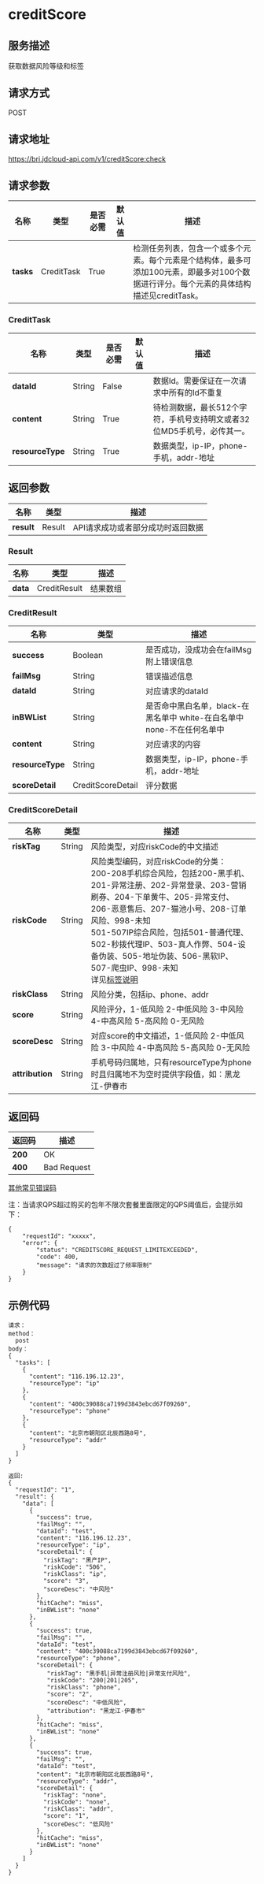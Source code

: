 #                                         creditScore

## 服务描述

获取数据风险等级和标签

## 请求方式

POST

## 请求地址

https://bri.jdcloud-api.com/v1/creditScore:check


## 请求参数

| 名称      | 类型       | 是否必需 | 默认值 | 描述                                                         |
| --------- | ---------- | -------- | ------ | ------------------------------------------------------------ |
| **tasks** | CreditTask | True     |        | 检测任务列表，包含一个或多个元素。每个元素是个结构体，最多可添加100元素，即最多对100个数据进行评分。每个元素的具体结构描述见creditTask。 |

### <div id="CreditTask">CreditTask</div>

| 名称             | 类型   | 是否必需 | 默认值 | 描述                                                         |
| ---------------- | ------ | -------- | ------ | ------------------------------------------------------------ |
| **dataId**       | String | False    |        | 数据Id。需要保证在一次请求中所有的Id不重复                   |
| **content**      | String | True     |        | 待检测数据，最长512个字符，手机号支持明文或者32位MD5手机号，必传其一。 |
| **resourceType** | String | True     |        | 数据类型，ip-IP，phone-手机，addr-地址                       |

## 返回参数

| 名称       | 类型   | 描述                              |
| ---------- | ------ | --------------------------------- |
| **result** | Result | API请求成功或者部分成功时返回数据 |

### <div id="Result">Result</div>

| 名称     | 类型         | 描述     |
| -------- | ------------ | -------- |
| **data** | CreditResult | 结果数组 |

### <div id="CreditResult">CreditResult</div>

| 名称             | 类型              | 描述                                                         |
| ---------------- | ----------------- | ------------------------------------------------------------ |
| **success**      | Boolean           | 是否成功，没成功会在failMsg附上错误信息                      |
| **failMsg**      | String            | 错误描述信息                                                 |
| **dataId**       | String            | 对应请求的dataId                                             |
| **inBWList**     | String            | 是否命中黑白名单，black-在黑名单中 white-在白名单中 none-不在任何名单中 |
| **content**      | String            | 对应请求的内容                                               |
| **resourceType** | String            | 数据类型，ip-IP，phone-手机，addr-地址                       |
| **scoreDetail**  | CreditScoreDetail | 评分数据                                                     |

### <div id="CreditScoreDetail">CreditScoreDetail</div>

| 名称            | 类型   | 描述                                                         |
| --------------- | ------ | ------------------------------------------------------------ |
| **riskTag**     | String | 风险类型，对应riskCode的中文描述                             |
| **riskCode**    | String | 风险类型编码，对应riskCode的分类：<br/>200-208手机综合风险，包括200-黑手机、201-异常注册、202-异常登录、203-营销刷券、204-下单黄牛、205-异常支付、206-恶意售后、207-猫池小号、208-订单风险、998-未知<br>501-507IP综合风险，包括501-普通代理、 502-秒拨代理IP、503-真人作弊、504-设备伪装、505-地址伪装、506-黑软IP、507-爬虫IP、998-未知<br>详见[标签说明](https://docs.jdcloud.com/cn/risk-detection/core-concepts) |
| **riskClass**   | String | 风险分类，包括ip、phone、addr                                |
| **score**       | String | 风险评分，1-低风险 2-中低风险 3-中风险 4-中高风险 5-高风险 0-无风险 |
| **scoreDesc**   | String | 对应score的中文描述，1-低风险 2-中低风险 3-中风险 4-中高风险 5-高风险 0-无风险 |
| **attribution** | String | 手机号码归属地，只有resourceType为phone时且归属地不为空时提供字段值，如：黑龙江-伊春市 |

## 返回码

| 返回码  | 描述        |
| ------- | ----------- |
| **200** | OK          |
| **400** | Bad Request |

[其他常见错误码](https://docs.jdcloud.com/cn/common-declaration/api/error-codes)

注：当请求QPS超过购买的包年不限次套餐里面限定的QPS阈值后，会提示如下：

```
{
    "requestId": "xxxxx", 
    "error": {
        "status": "CREDITSCORE_REQUEST_LIMITEXCEEDED", 
        "code": 400, 
        "message": "请求的次数超过了频率限制"
    }
}
```



## 示例代码

```
请求：
method：
  post
body：
{
  "tasks": [
    {
      "content": "116.196.12.23",
      "resourceType": "ip"
    },
    {
      "content": "400c39088ca7199d3843ebcd67f09260",
      "resourceType": "phone"
    },
    {
      "content": "北京市朝阳区北辰西路8号",
      "resourceType": "addr"
    }
  ]
}

返回:
{
  "requestId": "1",
  "result": {
    "data": [
      {
        "success": true,
        "failMsg": "",
        "dataId": "test",
        "content": "116.196.12.23",
        "resourceType": "ip",
        "scoreDetail": {
          "riskTag": "黑产IP",
          "riskCode": "506",
          "riskClass": "ip",
          "score": "3",
          "scoreDesc": "中风险"
        },
        "hitCache": "miss",
        "inBWList": "none"
      },
      {
        "success": true,
        "failMsg": "",
        "dataId": "test",
        "content": "400c39088ca7199d3843ebcd67f09260",
        "resourceType": "phone",
        "scoreDetail": {
           "riskTag": "黑手机|异常注册风险|异常支付风险",
           "riskCode": "200|201|205",
           "riskClass": "phone",
           "score": "2",
           "scoreDesc": "中低风险",
           "attribution": "黑龙江-伊春市"
        },
        "hitCache": "miss",
        "inBWList": "none"
      },
      {
        "success": true,
        "failMsg": "",
        "dataId": "test",
        "content": "北京市朝阳区北辰西路8号",
        "resourceType": "addr",
        "scoreDetail": {
          "riskTag": "none",
          "riskCode": "none",
          "riskClass": "addr",
          "score": "1",
          "scoreDesc": "低风险"
        },
        "hitCache": "miss",
        "inBWList": "none"
      }
    ]
  }
}
```

